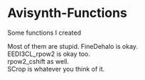 # Avisynth-Functions
Some functions I created

Most of them are stupid. FineDehalo is okay.  
EEDI3CL_rpow2 is okay too.  
rpow2_cshift as well.  
SCrop is whatever you think of it.  
